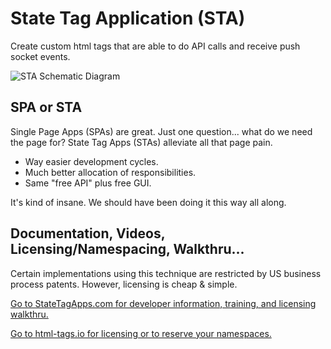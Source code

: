 # State Tag Application (STA)
Create custom html tags that are able to do API calls and receive push socket events.

![STA Schematic Diagram](https://trafficjam.io/glide-public/HD/user-7/State_Tag_App_STA_Schematic.png?w=750)

## SPA or STA
Single Page Apps (SPAs) are great.  Just one question... what do we need the page for?  State Tag Apps (STAs) alleviate all that page pain.

- Way easier development cycles.
- Much better allocation of responsibilities.
- Same "free API" plus free GUI.

It's kind of insane.  We should have been doing it this way all along.

## Documentation, Videos, Licensing/Namespacing, Walkthru... 
Certain implementations using this technique are restricted by US business process patents.  However, licensing is cheap & simple.

[Go to StateTagApps.com for developer information, training, and licensing walkthru.](https://StateTagApps.com)

[Go to html-tags.io for licensing or to reserve your namespaces.](https://html-tags.io)
